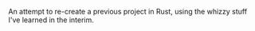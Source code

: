 An attempt to re-create a previous project in Rust, using the whizzy stuff I've learned in the interim.
